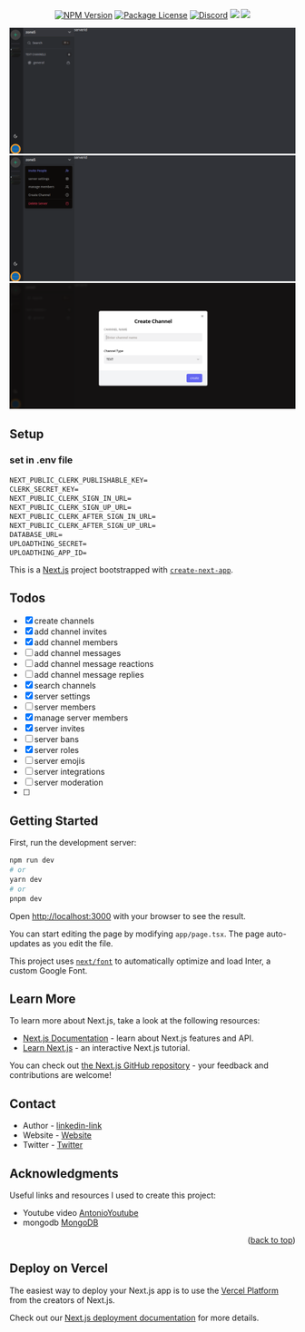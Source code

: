 <p align="center" id="readme-top" >
<a href="https://www.npmjs.com/~nestjscore" target="_blank"><img src="https://img.shields.io/npm/v/@nestjs/core.svg" alt="NPM Version" /></a>
<a href="license.txt" target="_blank"><img src="https://img.shields.io/npm/l/@nestjs/core.svg" alt="Package License" /></a>
<a href="https://discord.gg/j4dkUGm2" target="_blank"><img src="https://img.shields.io/badge/discord-online-brightgreen.svg" alt="Discord"/></a>
<a href="https://www.buymeacoffee.com/kamaumungad" target="_blank"><img src="https://img.shields.io/badge/buy_me_coffee-mungaben-brownish"/></a>
<a align="center" href="https://twitter.com/Naval29193321" target="_blank"><img src="https://img.shields.io/twitter/follow/nestframework.svg?style=social&label=Follow"></a>

</p>

<!-- images description -->

![Homepage](public/homepage.png)
![manage](public/manage.png)
![createchannel](public/createchannel.png)

<!-- setup -->

## Setup
 ### set in .env file

    NEXT_PUBLIC_CLERK_PUBLISHABLE_KEY=
    CLERK_SECRET_KEY=
    NEXT_PUBLIC_CLERK_SIGN_IN_URL=
    NEXT_PUBLIC_CLERK_SIGN_UP_URL=
    NEXT_PUBLIC_CLERK_AFTER_SIGN_IN_URL=
    NEXT_PUBLIC_CLERK_AFTER_SIGN_UP_URL=
    DATABASE_URL=
    UPLOADTHING_SECRET=
    UPLOADTHING_APP_ID=
    
This is a [Next.js](https://nextjs.org/) project bootstrapped with [`create-next-app`](https://github.com/vercel/next.js/tree/canary/packages/create-next-app).



<!-- todos --> 
## Todos
- [x] create channels
- [x] add channel invites
- [x] add channel members
- [ ] add channel messages
- [ ] add channel message reactions
- [ ] add channel message replies
- [x] search channels
- [x] server settings
- [ ] server members
- [x] manage server members
- [x] server invites
- [ ] server bans
- [x] server roles
- [ ] server emojis
- [ ] server integrations
- [ ] server moderation
- [ ] 




## Getting Started

First, run the development server:

```bash
npm run dev
# or
yarn dev
# or
pnpm dev
```

Open [http://localhost:3000](http://localhost:3000) with your browser to see the result.

You can start editing the page by modifying `app/page.tsx`. The page auto-updates as you edit the file.

This project uses [`next/font`](https://nextjs.org/docs/basic-features/font-optimization) to automatically optimize and load Inter, a custom Google Font.

## Learn More

To learn more about Next.js, take a look at the following resources:

- [Next.js Documentation](https://nextjs.org/docs) - learn about Next.js features and API.
- [Learn Next.js](https://nextjs.org/learn) - an interactive Next.js tutorial.

You can check out [the Next.js GitHub repository](https://github.com/vercel/next.js/) - your feedback and contributions are welcome!

## Contact

- Author - [linkedin-link]
- Website - [Website]
- Twitter - [Twitter]

## Acknowledgments

Useful links and resources I used to create this project:
   - Youtube video [AntonioYoutube]
   - mongodb [MongoDB](https://www.mongodb.com/)

<!--
* [YouTube Video](https://www.youtube.com/watch?v=2n3xS89TJMI)
* [swagger](https://swagger.io/) -->

<p align="right">(<a href="#readme-top">back to top</a>)</p>


[BuyCoffee]: https://img.shields.io/badge/buy_coffee-mungaben-brownish
[contributors-shield]: https://img.shields.io/github/contributors/othneildrew/Best-README-Template.svg?style=for-the-badge
[contributors-url]: https://github.com/othneildrew/Best-README-Template/graphs/contributors
[forks-shield]: https://img.shields.io/github/forks/othneildrew/Best-README-Template.svg?style=for-the-badge
[forks-url]: https://github.com/othneildrew/Best-README-Template/network/members
[stars-shield]: https://img.shields.io/github/stars/othneildrew/Best-README-Template.svg?style=for-the-badge
[stars-url]: https://github.com/othneildrew/Best-README-Template/stargazers
[issues-shield]: https://img.shields.io/github/issues/othneildrew/Best-README-Template.svg?style=for-the-badge
[issues-url]: https://github.com/othneildrew/Best-README-Template/issues
[license-shield]: https://img.shields.io/github/license/othneildrew/Best-README-Template.svg?style=for-the-badge
[license-url]: https://github.com/othneildrew/Best-README-Template/blob/master/LICENSE.txt
[linkedin-shield]: https://img.shields.io/badge/-LinkedIn-black.svg?style=for-the-badge&logo=linkedin&colorB=555
[linkedin-url]: https://linkedin.com/in/othneildrew
[product-screenshot]: images/screenshot.png
[Next.js]: https://img.shields.io/badge/next.js-000000?style=for-the-badge&logo=nextdotjs&logoColor=white
[Next-url]: https://nextjs.org/
[React.js]: https://img.shields.io/badge/React-20232A?style=for-the-badge&logo=react&logoColor=61DAFB
[React-url]: https://reactjs.org/
[Vue.js]: https://img.shields.io/badge/Vue.js-35495E?style=for-the-badge&logo=vuedotjs&logoColor=4FC08D
[Vue-url]: https://vuejs.org/
[Angular.io]: https://img.shields.io/badge/Angular-DD0031?style=for-the-badge&logo=angular&logoColor=white
[Angular-url]: https://angular.io/
[Svelte.dev]: https://img.shields.io/badge/Svelte-4A4A55?style=for-the-badge&logo=svelte&logoColor=FF3E00
[Svelte-url]: https://svelte.dev/
[Laravel.com]: https://img.shields.io/badge/Laravel-FF2D20?style=for-the-badge&logo=laravel&logoColor=white
[Laravel-url]: https://laravel.com
[Bootstrap.com]: https://img.shields.io/badge/Bootstrap-563D7C?style=for-the-badge&logo=bootstrap&logoColor=white
[Bootstrap-url]: https://getbootstrap.com
[Bootstrap-url]: https://getbootstrap.com
[JQuery.com]: https://img.shields.io/badge/jQuery-0769AD?style=for-the-badge&logo=jquery&logoColor=white
[JQuery-url]: https://jquery.com
[Twitter]: https://twitter.com/Naval29193321
[linkedin-link]: https://www.linkedin.com/in/benson-mungai-a9674a201/
[Website]: https://kamauportfolio.vercel.app/
[AntonioYoutube]:https://www.youtube.com/watch?v=ZbX4Ok9YX94&t=29755s
## Deploy on Vercel

The easiest way to deploy your Next.js app is to use the [Vercel Platform](https://vercel.com/new?utm_medium=default-template&filter=next.js&utm_source=create-next-app&utm_campaign=create-next-app-readme) from the creators of Next.js.

Check out our [Next.js deployment documentation](https://nextjs.org/docs/deployment) for more details.
